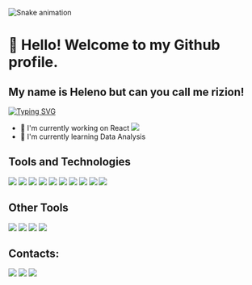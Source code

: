 ![Snake animation](https://github.com/helenosango2005/helenosango2005/blob/output/github-contribution-grid-snake.svg)
# 👋 Hello! Welcome to my Github profile.
## My name is Heleno but can you call me rizion!

[![Typing SVG](https://readme-typing-svg.herokuapp.com/?color=869ec1&size=35&center=true&vCenter=true&width=1000&lines=I'm+19+years+old;I+from+Angola,+LD;IT+Student;+Welcome!+:%29)](https://git.io/typing-svg)

- 🔭 I'm currently working on React <img src="https://cdn.jsdelivr.net/gh/devicons/devicon@latest/icons/react/react-original.svg" />
- 🌱 I'm currently learning Data Analysis

## Tools and Technologies

<img src="https://cdn.jsdelivr.net/gh/devicons/devicon@latest/icons/git/git-original.svg" /> <img src="https://cdn.jsdelivr.net/gh/devicons/devicon@latest/icons/python/python-original.svg" /> <img src="https://cdn.jsdelivr.net/gh/devicons/devicon@latest/icons/html5/html5-original.svg" /> <img src="https://cdn.jsdelivr.net/gh/devicons/devicon@latest/icons/javascript/javascript-original.svg" /> <img src="https://cdn.jsdelivr.net/gh/devicons/devicon@latest/icons/azuresqldatabase/azuresqldatabase-original.svg" /> <img src="https://cdn.jsdelivr.net/gh/devicons/devicon@latest/icons/mysql/mysql-original.svg" /> <img src="https://cdn.jsdelivr.net/gh/devicons/devicon@latest/icons/docker/docker-plain.svg" /> <img src="https://cdn.jsdelivr.net/gh/devicons/devicon@latest/icons/css3/css3-original.svg" /> <img src="https://cdn.jsdelivr.net/gh/devicons/devicon@latest/icons/grafana/grafana-original.svg" /> <img src="https://cdn.jsdelivr.net/gh/devicons/devicon@latest/icons/npm/npm-original-wordmark.svg" />

## Other Tools

<img src="https://cdn.jsdelivr.net/gh/devicons/devicon@latest/icons/canva/canva-original.svg" /> <img src="https://cdn.jsdelivr.net/gh/devicons/devicon@latest/icons/photoshop/photoshop-original.svg" /> <img src="https://cdn.jsdelivr.net/gh/devicons/devicon@latest/icons/illustrator/illustrator-plain.svg" /> <img src="https://cdn.jsdelivr.net/gh/devicons/devicon@latest/icons/figma/figma-original.svg" />

## Contacts:

<div>

<a href="https://instagram.com/h.rizion" target="_blank"><img loading="lazy" src="https://img.shields.io/badge/-Instagram-%23E4405F?style=for-the-badge&logo=instagram&logoColor=white" target="_blank"></a>
<a href = "mailto:helenoaugusto.ci@gmail.com"><img loading="lazy" src="https://img.shields.io/badge/Gmail-D14836?style=for-the-badge&logo=gmail&logoColor=white" target="_blank"></a>
<a href="https://www.linkedin.com/in/heleno-augusto-sango-806422233" target="_blank"><img loading="lazy" src="https://img.shields.io/badge/-LinkedIn-%230077B5?style=for-the-badge&logo=linkedin&logoColor=white" target="_blank"></a>   
</div>
